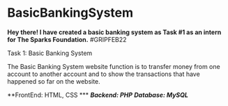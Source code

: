 # BasicBankingSystem
**Hey there! I have created a basic banking system as Task #1 as an intern for The Sparks Foundation.**
#GRIPFEB22

Task 1: Basic Banking System

The Basic Banking System website function is to transfer money from one account to another account and to show the transactions that have happened so far on the website.

**FrontEnd: HTML, CSS ***
***Backend: PHP***
***Database: MySQL***
      
